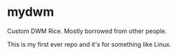 # mydwm
Custom DWM Rice. Mostly borrowed from other people.


This is my first ever repo and it's for something like Linux. 
